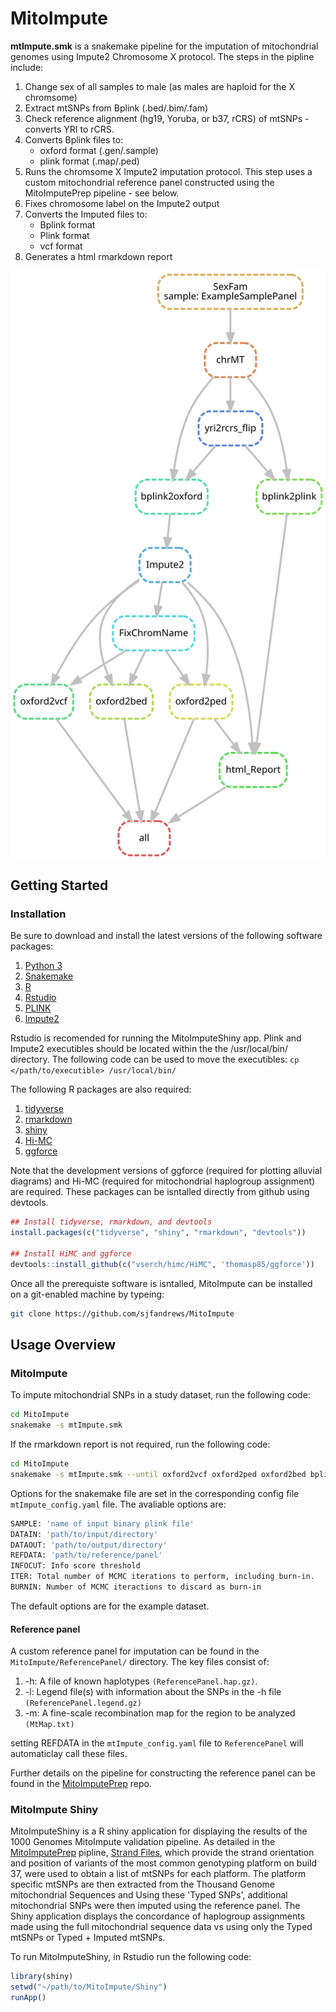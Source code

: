 # MitoImpute
**mtImpute.smk** is a snakemake pipeline for the imputation of mitochondrial genomes using Impute2 Chromosome X protocol. The steps in the pipline include:
1. Change sex of all samples to male (as males are haploid for the X chromsome)
2. Extract mtSNPs from Bplink (.bed/.bim/.fam)
3. Check reference alignment (hg19, Yoruba, or b37, rCRS) of mtSNPs - converts YRI to rCRS.
4. Converts Bplink files to:
   - oxford format (.gen/.sample)
   - plink format (.map/.ped)
5. Runs the chromsome X Impute2 imputation protocol. This step uses a custom mitochondrial reference panel constructed using the MitoImputePrep pipeline - see below.
6. Fixes chromosome label on the Impute2 output
7. Converts the Imputed files to:
   - Bplink format
   - Plink format
   - vcf format
8. Generates a html rmarkdown report

<img align="center" src=dag_mtImpute.svg alt="DAG">

## Getting Started
### Installation
Be sure to download and install the latest versions of the following software packages:
1. [Python 3](https://www.python.org/downloads/)
2. [Snakemake](https://snakemake.readthedocs.io/en/stable/getting_started/installation.html)
3. [R](https://cran.r-project.org/)
4. [Rstudio](https://www.rstudio.com/products/rstudio/download/)
5. [PLINK](https://www.cog-genomics.org/plink2)
6. [Impute2](https://mathgen.stats.ox.ac.uk/impute/impute_v2.html#download)

Rstudio is recomended for running the MitoImputeShiny app. Plink and Impute2 executibles should be located within the the /usr/local/bin/ directory. The following code can be used to move the executibles: ```cp </path/to/executible> /usr/local/bin/```

The following R packages are also required:
1. [tidyverse](https://www.tidyverse.org/packages/)
2. [rmarkdown](https://cran.r-project.org/web/packages/rmarkdown/index.html)
4. [shiny](https://cran.r-project.org/web/packages/shiny/index.html)
5. [Hi-MC](https://github.com/vserch/himc)
6. [ggforce](https://github.com/thomasp85/ggforce)

Note that the development versions of ggforce (required for plotting alluvial diagrams) and Hi-MC (required for mitochondrial haplogroup assignment) are required. These packages can be isntalled directly from github using devtools.

```r
## Install tidyverse, rmarkdown, and devtools
install.packages(c("tidyverse", "shiny", "rmarkdown", "devtools"))

## Install HiMC and ggforce
devtools::install_github(c("vserch/himc/HiMC", 'thomasp85/ggforce'))
```

Once all the prerequiste software is isntalled, MitoImpute can be installed on a git-enabled machine by typeing:

```bash
git clone https://github.com/sjfandrews/MitoImpute
```

## Usage Overview
### MitoImpute
To impute mitochondrial SNPs in a study dataset, run the following code:

```bash
cd MitoImpute
snakemake -s mtImpute.smk
```

If the rmarkdown report is not required, run the following code:

```bash
cd MitoImpute
snakemake -s mtImpute.smk --until oxford2vcf oxford2ped oxford2bed bplink2plink
```

Options for the snakemake file are set in the corresponding config file ```mtImpute_config.yaml``` file. The avaliable options are:

```bash
SAMPLE: 'name of input binary plink file'
DATAIN: 'path/to/input/directory'
DATAOUT: 'path/to/output/directory'
REFDATA: 'path/to/reference/panel'
INFOCUT: Info score threshold
ITER: Total number of MCMC iterations to perform, including burn-in.
BURNIN: Number of MCMC iteractions to discard as burn-in
```

The default options are for the example dataset.

#### Reference panel
A custom reference panel for imputation can be found in the ```MitoImpute/ReferencePanel/``` directory. The key files consist of:
1. -h: A file of known haplotypes ```(ReferencePanel.hap.gz)```.
2. -l: Legend file(s) with information about the SNPs in the -h file ```(ReferencePanel.legend.gz)```
3. -m: A fine-scale recombination map for the region to be analyzed ```(MtMap.txt)```

setting REFDATA in the ```mtImpute_config.yaml``` file to ```ReferencePanel``` will automaticlay call these files.

Further details on the pipeline for constructing the reference panel can be found in the [MitoImputePrep](https://github.com/sjfandrews/MitoImputePrep) repo.

### MitoImpute Shiny
MitoImputeShiny is a R shiny application for displaying the results of the 1000 Genomes MitoImpute validation pipeline. As detailed in the [MitoImputePrep](https://github.com/sjfandrews/MitoImputePrep) pipline, [Strand Files](http://www.well.ox.ac.uk/~wrayner/strand/), which provide the strand orientation and position of variants of the most common genotyping platform on build 37, were used to obtain a list of mtSNPs for each platform. The platform specific mtSNPs are then extracted from the Thousand Genome mitochondrial Sequences and Using these 'Typed SNPs', additional mitochondrial SNPs were then imputed using the reference panel. The Shiny application displays the concordance of haplogroup assignments made using the full mitochondrial sequence data vs using only the Typed mtSNPs or Typed + Imputed mtSNPs.

To run MitoImputeShiny, in Rstudio run the following code:

```r
library(shiny)
setwd("~/path/to/MitoImpute/Shiny")
runApp()
```
